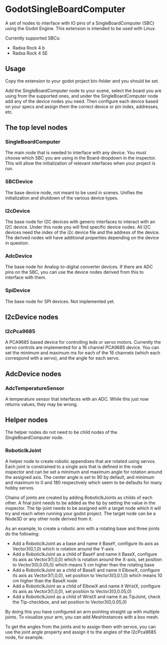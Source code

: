 # GodotSingleBoardComputer
A set of nodes to interface with IO pins of a SingleBoardComputer (SBC) using the Godot Engine. This extension is intended to be used with Linux.

Currently supported SBCs:
 - Radxa Rock 4 b
 - Radxa Rock 4 SE 


## Usage 

Copy the extension to your godot project bin-folder and you should be set. 

Add the SingleBoardComputer node to your scene, select the board you are using from the supported ones, and under the SingleBoardComputer node add any of the device nodes you need. Then configure each device based on your specs and assign them the correct device or pin index, addresses, etc.


## The top level nodes 

### SingleBoardComputer 

The main node that is needed to interface with any device. You must choose which SBC you are using in the Board-dropdown in the inspector. This will allow the initialization of relevant interfaces when your project is run.

### SBCDevice 

The base device node, not meant to be used in scenes. Unifies the initialization and shutdown of the various device types.

### I2cDevice

The base node for I2C devices with generic interfaces to interact with an I2C device. Under this node you will find specific device nodes. All I2C devices need the index of the i2c device file and the address of the device. The derived nodes will have additional properties depending on the device in question.

### AdcDevice 

The base node for Analog-to-digital converter devices. If there are ADC pins on the SBC, you can use the device nodes derived from this to interface with them. 

### SpiDevice 

The base node for SPI devices. Not implemented yet.


## I2cDevice nodes 

### I2cPca9685

A PCA9685 based device for controlling leds or servo motors. Currently the servo controls are implemented for a 16 channel PCA9685 device. You can set the minimum and maximum ms for each of the 16 channels (which each correspond with a servo), and the angle for each servo. 


## AdcDevice nodes 

### AdcTemperatureSensor

A temperature sensor that interfaces with an ADC. While this just now returns values, they may be wrong.


## Helper nodes 

The helper nodes do not need to be child nodes of the SingleBoardComputer node.

### RoboticIkJoint

A helper node to create robotic appendixes that are rotated using servos. Each joint is constrained to a single axis that is defined in the node inspector and can be set a minimum and maximum angle for rotation around the assigned axis. The center angle is set to 90 by default, and minimum and maximum to 0 and 180 respectively which seem to be defaults for many hobby servos.

Chains of joints are created by adding RoboticIkJoints as childs of each other. A final joint needs to be added as the tip by setting the value in the inspector. The tip-joint needs to be assigned with a target node which it will try and reach when running your godot project. The target node can be a Node3D or any other node derived from it.

As an example, to create a robotic arm with a rotating base and three joints do the following: 
 * Add a RoboticIkJoint as a base and name it BaseY, configure its axis as Vector3(0,1,0) which is rotation around the Y-axis
 * Add a RoboticIkJoint as a child of BaseY and name it BaseX, configure its axis as Vector3(1,0,0) which is rotation around the X-axis, set position to Vector3(0,0.05,0) which means 5 cm higher than the rotating base
 * Add a RoboticIkJoint as a child of BaseX and name it ElbowX, configure its axis as Vector3(1,0,0), set position to Vector3(0,0.1,0) which means 10 cm higher than the BaseX node
 * Add a RoboticIkJoint as a child of ElbowX and name it WristX, configure its axis as Vector3(1,0,0), set position to Vector3(0,0.05,0)
 * Add a RoboticIkJoint as a child of WristX and name it as TipJoint, check the Tip-checkbox, and set position to Vector3(0,0.05,0)

 By doing this you have configured an arm pointing straight up with multiple joints. To visualize your arm, you can add MeshInstances with a box mesh.

 To get the angles from the joints and to assign them with servos, you can use the joint angle property and assign it to the angles of the I2cPca9685 node, for example.


